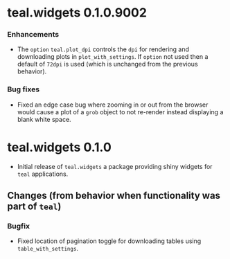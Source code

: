 # teal.widgets 0.1.0.9002

### Enhancements

* The `option` `teal.plot_dpi` controls the `dpi` for rendering and downloading plots in `plot_with_settings`. If `option` not used then a default of `72dpi` is used
(which is unchanged from the previous behavior).

### Bug fixes

* Fixed an edge case bug where zooming in or out from the browser would cause a plot of a `grob` object to not re-render instead displaying a blank white space.

# teal.widgets 0.1.0

* Initial release of `teal.widgets` a package providing shiny widgets for `teal` applications.

## Changes (from behavior when functionality was part of `teal`)

### Bugfix

* Fixed location of pagination toggle for downloading tables using `table_with_settings`.
